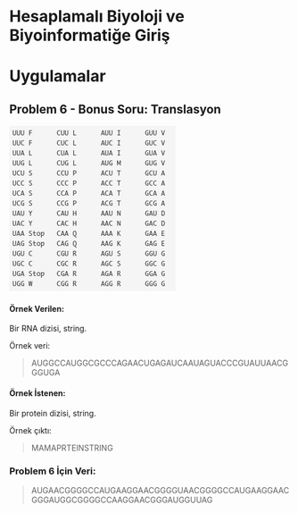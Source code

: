 
# Hesaplamalı Biyoloji ve Biyoinformatiğe Giriş
# Uygulamalar

## Problem 6 - Bonus Soru: Translasyon

![alt text](../Resimler/RNA_kodon_tablosu.png)

#### Örnek Verilen:

Bir RNA dizisi, string.

Örnek veri:

> AUGGCCAUGGCGCCCAGAACUGAGAUCAAUAGUACCCGUAUUAACGGGUGA

#### Örnek İstenen:

Bir protein dizisi, string.

Örnek çıktı:

> MAMAPRTEINSTRING

### Problem 6 İçin Veri:

> AUGAACGGGGCCAUGAAGGAACGGGGUAACGGGGCCAUGAAGGAACGGGAUGGCGGGGCCAAGGAACGGGAUGGUUAG
